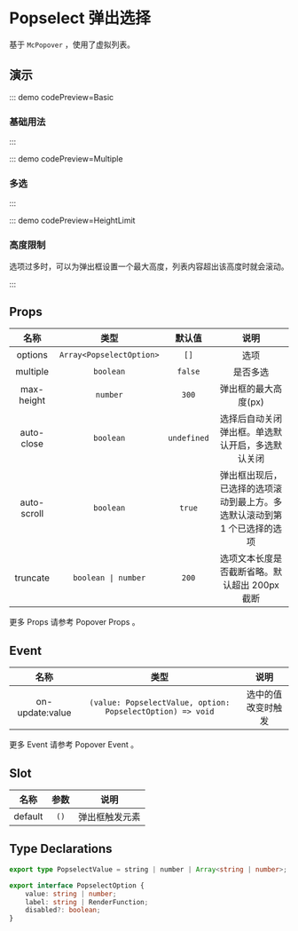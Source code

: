 <script setup>
import Basic from '@/popselect/demos/DemoBasic.vue'
import Multiple from '@/popselect/demos/DemoMultiple.vue'
import HeightLimit from '@/popselect/demos/DemoHeightLimit.vue'
import { McTextLink } from 'meetcode-ui'
</script>

# Popselect 弹出选择

基于 `McPopover` ，使用了虚拟列表。

## 演示

::: demo codePreview=Basic

### 基础用法

<Basic />
:::

::: demo codePreview=Multiple

### 多选

<Multiple />
:::

::: demo codePreview=HeightLimit

### 高度限制

选项过多时，可以为弹出框设置一个最大高度，列表内容超出该高度时就会滚动。

<HeightLimit />
:::

## Props

|    名称     |           类型           |   默认值    |                                   说明                                    |
| :---------: | :----------------------: | :---------: | :-----------------------------------------------------------------------: |
|   options   | `Array<PopselectOption>` |    `[]`     |                                   选项                                    |
|  multiple   |        `boolean`         |   `false`   |                                 是否多选                                  |
| max-height  |         `number`         |    `300`    |                           弹出框的最大高度(px)                            |
| auto-close  |        `boolean`         | `undefined` |             选择后自动关闭弹出框。单选默认开启，多选默认关闭              |
| auto-scroll |        `boolean`         |   `true`    | 弹出框出现后，已选择的选项滚动到最上方。多选默认滚动到第 1 个已选择的选项 |
|  truncate   |   `boolean \| number`    |    `200`    |               选项文本长度是否截断省略。默认超出 200px 截断               |

更多 Props 请参考 <McTextLink to="Popover#props">Popover Props</McTextLink> 。

## Event

|      名称       |                            类型                            |        说明        |
| :-------------: | :--------------------------------------------------------: | :----------------: |
| on-update:value | `(value: PopselectValue, option: PopselectOption) => void` | 选中的值改变时触发 |

更多 Event 请参考 <McTextLink to="Popover#event">Popover Event</McTextLink> 。

## Slot

|  名称   | 参数 |      说明      |
| :-----: | :--: | :------------: |
| default | `()` | 弹出框触发元素 |

## Type Declarations

```ts
export type PopselectValue = string | number | Array<string | number>;

export interface PopselectOption {
    value: string | number;
    label: string | RenderFunction;
    disabled?: boolean;
}
```
